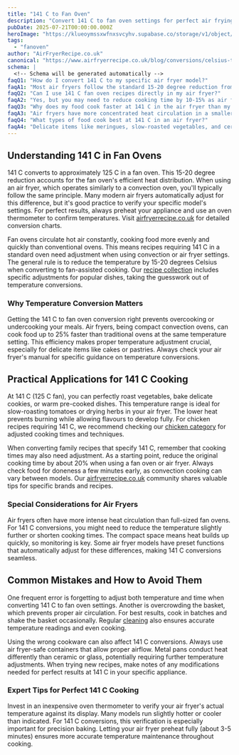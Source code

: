 ```yaml
---
title: "141 C to Fan Oven"
description: "Convert 141 C to fan oven settings for perfect air frying. Learn temperature equivalents, adjustments, and cooking tips for your recipes."
pubDate: 2025-07-21T00:00:00.000Z
heroImage: "https://klueoymssxwfnxsvcyhv.supabase.co/storage/v1/object/public/Shmucket/141-c-to-fan-oven.png"
tags:
  - "fanoven"
author: "AirFryerRecipe.co.uk"
canonical: "https://www.airfryerrecipe.co.uk/blog/conversions/celsius-to-fan-oven/141-c-to-fan-oven"
schema: |
  <!-- Schema will be generated automatically -->
faqQ1: "How do I convert 141 C to my specific air fryer model?"
faqA1: "Most air fryers follow the standard 15-20 degree reduction from conventional to fan oven temperatures. However, check your manual as some models have unique conversion factors. For precise 141 C conversions, use an oven thermometer to verify actual temperature."
faqQ2: "Can I use 141 C fan oven recipes directly in my air fryer?"
faqA2: "Yes, but you may need to reduce cooking time by 10-15% as air fryers circulate heat more intensely than full-sized fan ovens. Start checking for doneness a few minutes early when converting 141 C fan oven recipes."
faqQ3: "Why does my food cook faster at 141 C in the air fryer than my fan oven?"
faqA3: "Air fryers have more concentrated heat circulation in a smaller space, making them more efficient. The same 141 C conversion will cook food quicker in an air fryer, typically requiring 20-25% less time than a conventional fan oven."
faqQ4: "What types of food cook best at 141 C in an air fryer?"
faqA4: "Delicate items like meringues, slow-roasted vegetables, and certain baked goods benefit from 141 C in an air fryer. The lower temperature prevents burning while allowing thorough cooking. Our dessert category has specific 141 C conversion recipes for perfect results."
---
```

<h2>Understanding 141 C in Fan Ovens</h2>
<p>141 C converts to approximately 125 C in a fan oven. This 15-20 degree reduction accounts for the fan oven's efficient heat distribution. When using an air fryer, which operates similarly to a convection oven, you'll typically follow the same principle. Many modern air fryers automatically adjust for this difference, but it's good practice to verify your specific model's settings. For perfect results, always preheat your appliance and use an oven thermometer to confirm temperatures. Visit <a href=https://www.airfryerrecipe.co.uk/air-fryer-conversion-chart>airfryerrecipe.co.uk</a> for detailed conversion charts.</p>

<p>Fan ovens circulate hot air constantly, cooking food more evenly and quickly than conventional ovens. This means recipes requiring 141 C in a standard oven need adjustment when using convection or air fryer settings. The general rule is to reduce the temperature by 15-20 degrees Celsius when converting to fan-assisted cooking. Our <a href=https://www.airfryerrecipe.co.uk/recipes>recipe collection</a> includes specific adjustments for popular dishes, taking the guesswork out of temperature conversions.</p>

<h3>Why Temperature Conversion Matters</h3>
<p>Getting the 141 C to fan oven conversion right prevents overcooking or undercooking your meals. Air fryers, being compact convection ovens, can cook food up to 25% faster than traditional ovens at the same temperature setting. This efficiency makes proper temperature adjustment crucial, especially for delicate items like cakes or pastries. Always check your air fryer's manual for specific guidance on temperature conversions.</p>

<h2>Practical Applications for 141 C Cooking</h2>
<p>At 141 C (125 C fan), you can perfectly roast vegetables, bake delicate cookies, or warm pre-cooked dishes. This temperature range is ideal for slow-roasting tomatoes or drying herbs in your air fryer. The lower heat prevents burning while allowing flavours to develop fully. For chicken recipes requiring 141 C, we recommend checking our <a href=https://www.airfryerrecipe.co.uk/recipe-category/chicken>chicken category</a> for adjusted cooking times and techniques.</p>

<p>When converting family recipes that specify 141 C, remember that cooking times may also need adjustment. As a starting point, reduce the original cooking time by about 20% when using a fan oven or air fryer. Always check food for doneness a few minutes early, as convection cooking can vary between models. Our <a href=https://www.airfryerrecipe.co.uk>airfryerrecipe.co.uk</a> community shares valuable tips for specific brands and recipes.</p>

<h3>Special Considerations for Air Fryers</h3>
<p>Air fryers often have more intense heat circulation than full-sized fan ovens. For 141 C conversions, you might need to reduce the temperature slightly further or shorten cooking times. The compact space means heat builds up quickly, so monitoring is key. Some air fryer models have preset functions that automatically adjust for these differences, making 141 C conversions seamless.</p>

<h2>Common Mistakes and How to Avoid Them</h2>
<p>One frequent error is forgetting to adjust both temperature and time when converting 141 C to fan oven settings. Another is overcrowding the basket, which prevents proper air circulation. For best results, cook in batches and shake the basket occasionally. Regular <a href=https://www.airfryerrecipe.co.uk/air-fryer-cleaner>cleaning</a> also ensures accurate temperature readings and even cooking.</p>

<p>Using the wrong cookware can also affect 141 C conversions. Always use air fryer-safe containers that allow proper airflow. Metal pans conduct heat differently than ceramic or glass, potentially requiring further temperature adjustments. When trying new recipes, make notes of any modifications needed for perfect results at 141 C in your specific appliance.</p>

<h3>Expert Tips for Perfect 141 C Cooking</h3>
<p>Invest in an inexpensive oven thermometer to verify your air fryer's actual temperature against its display. Many models run slightly hotter or cooler than indicated. For 141 C conversions, this verification is especially important for precision baking. Letting your air fryer preheat fully (about 3-5 minutes) ensures more accurate temperature maintenance throughout cooking.</p>
